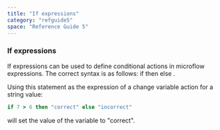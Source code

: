 ```yaml
---
title: "If expressions"
category: "refguide5"
space: "Reference Guide 5"
---
```

### If expressions



If expressions can be used to define conditional actions in microflow expressions. The correct syntax is as follows:
if _<statement>_ then _<a value>_ else _<other value>._

Using this statement as the expression of a change variable action for a string value:

```ruby
if 7 > 6 then "correct" else "incorrect"

```

will set the value of the variable to "correct".